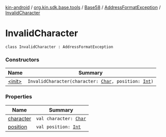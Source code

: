 [kin-android](../../../../index.md) / [org.kin.sdk.base.tools](../../../index.md) / [Base58](../../index.md) / [AddressFormatException](../index.md) / [InvalidCharacter](./index.md)

# InvalidCharacter

`class InvalidCharacter : AddressFormatException`

### Constructors

| Name | Summary |
|---|---|
| [&lt;init&gt;](-init-.md) | `InvalidCharacter(character: `[`Char`](https://kotlinlang.org/api/latest/jvm/stdlib/kotlin/-char/index.html)`, position: `[`Int`](https://kotlinlang.org/api/latest/jvm/stdlib/kotlin/-int/index.html)`)` |

### Properties

| Name | Summary |
|---|---|
| [character](character.md) | `val character: `[`Char`](https://kotlinlang.org/api/latest/jvm/stdlib/kotlin/-char/index.html) |
| [position](position.md) | `val position: `[`Int`](https://kotlinlang.org/api/latest/jvm/stdlib/kotlin/-int/index.html) |
